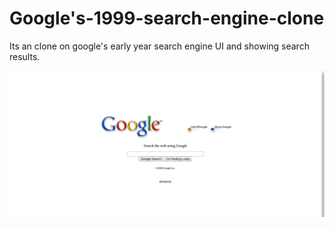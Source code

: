 # Google's-1999-search-engine-clone
Its an clone on google's early year search engine UI and showing search results.


<img src="google.png" >
